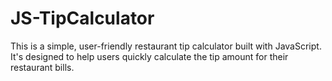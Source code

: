 # JS-TipCalculator
This is a simple, user-friendly restaurant tip calculator built with JavaScript. It's designed to help users quickly calculate the tip amount for their restaurant bills.
